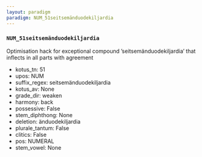 ```yaml
---
layout: paradigm
paradigm: NUM_51seitsemänduodekiljardia
---
```

### ` NUM_51seitsemänduodekiljardia `

Optimisation hack for exceptional compound ’seitsemänduodekiljardia’ that inflects in all parts with agreement
* kotus_tn: 51
* upos: NUM
* suffix_regex: seitsemänduodekiljardia
* kotus_av: None
* grade_dir: weaken
* harmony: back
* possessive: False
* stem_diphthong: None
* deletion: änduodekiljardia
* plurale_tantum: False
* clitics: False
* pos: NUMERAL
* stem_vowel: None
